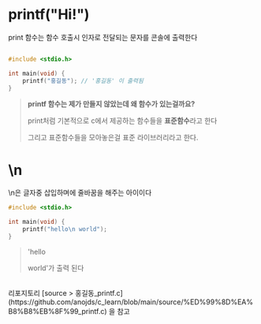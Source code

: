 # printf("Hi!")

print 함수는 함수 호출시 인자로 전달되는 문자를 콘솔에 출력한다

```c

#include <stdio.h>

int main(void) {
    printf("홍길동"); // '홍길동' 이 출력됨
}
```

> **printf 함수는 제가 만들지 않았는데 왜 함수가 있는걸까요?**
> 
> print처럼 기본적으로 c에서 제공하는 함수들을 **표준함수**라고 한다
> 
> 그리고 표준함수들을 모아놓은걸 표준 라이브러리라고 한다.

# \n

\n은 글자중 삽입하며에 줄바꿈을 해주는 아이이다

```c
#include <stdio.h>

int main(void) {
    printf("hello\n world");
}
```

> 'hello
> 
> world'가 출력 된다

<br>
리포지토리 [source > 홍길동_printf.c](https://github.com/anojds/c_learn/blob/main/source/%ED%99%8D%EA%B8%B8%EB%8F%99_printf.c) 을 참고